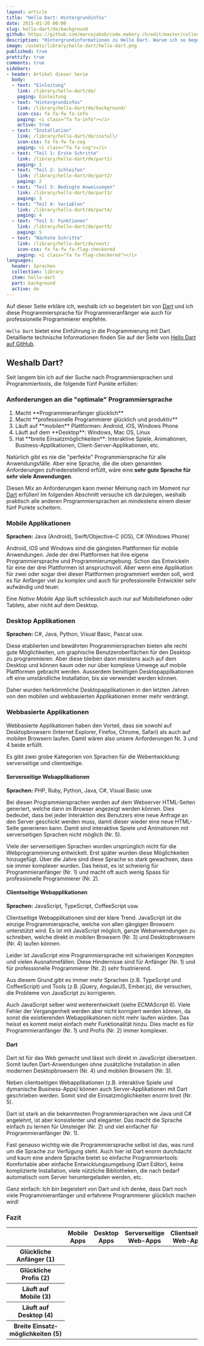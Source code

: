 ```yaml
---
layout: article
title: "Hello Dart: Hintergrundinfos"
date: 2015-01-26 00:00
slug: hello-dart/de/background
github: https://github.com/marcojakob/code.makery.ch/edit/master/collections/library/hello-dart-de-background.md
description: "Hintergrundinformationen zu Hello Dart. Warum ich so begeistert bin von der Programmiersprache Dart."
image: /assets/library/hello-dart/hello-dart.png
published: true
prettify: true
comments: true
sidebars:
- header: Artikel dieser Serie
  body:
  - text: "Einleitung"
    link: /library/hello-dart/de/
    paging: Einleitung
  - text: "Hintergrundinfos"
    link: /library/hello-dart/de/background/
    icon-css: fa fa-fw fa-info
    paging: <i class="fa fa-info"></i>
    active: true
  - text: "Installation"
    link: /library/hello-dart/de/install/
    icon-css: fa fa-fw fa-cog
    paging: <i class="fa fa-cog"></i>
  - text: "Teil 1: Erste Schritte"
    link: /library/hello-dart/de/part1/
    paging: 1
  - text: "Teil 2: Schleifen"
    link: /library/hello-dart/de/part2/
    paging: 2
  - text: "Teil 3: Bedingte Anweisungen"
    link: /library/hello-dart/de/part3/
    paging: 3
  - text: "Teil 4: Variablen"
    link: /library/hello-dart/de/part4/
    paging: 4
  - text: "Teil 5: Funktionen"
    link: /library/hello-dart/de/part5/
    paging: 5
  - text: "Nächste Schritte"
    link: /library/hello-dart/de/next/
    icon-css: fa fa-fw fa-flag-checkered
    paging: <i class="fa fa-flag-checkered"></i>
languages:
  header: Sprachen
  collection: library
  item: hello-dart
  part: background
  active: de
---
```


Auf dieser Seite erkläre ich, weshalb ich so begeistert bin von [Dart](https://www.dartlang.org) und ich diese Programmiersprache für Programmieranfänger wie auch für professionelle Programmierer empfehle.

`Hello Dart` bietet eine Einführung in die Programmierung mit Dart. Detaillierte technische Informationen finden Sie auf der Seite von [Hello Dart auf GitHub](https://github.com/marcojakob/hello-dart).


## Weshalb Dart?

Seit langem bin ich auf der Suche nach Programmiersprachen und Programmiertools, die folgende fünf Punkte erfüllen:

<div class="panel panel-info">
  <div class="panel-heading">
    <h3 class="panel-title">Anforderungen an die "optimale" Programmiersprache</h3>
  </div>
  <div class="panel-body">
    <ol style="margin-bottom: 0;">
      <li>Macht **Programmieranfänger glücklich**</li>
      <li>Macht **professionelle Programmierer glücklich und produktiv**</li>
      <li>Läuft auf **mobilen** Plattformen: Android, iOS, Windows Phone</li>
      <li>Läuft auf dem **Desktop**: Windows, Mac OS, Linux</li>
      <li>Hat **breite Einsatzmöglichkeiten**: Interaktive Spiele, Animationen, Business-Applikationen, Client-Server-Applikationen, etc.</li>
    </ol>
  </div>
</div>

Natürlich gibt es nie die "perfekte" Programmiersprache für alle Anwendungsfälle. Aber eine Sprache, die die oben genannten Anforderungen zufriedenstellend erfüllt, wäre eine **sehr gute Sprache für sehr viele Anwendungen**.

Diesen Mix an Anforderungen kann meiner Meinung nach im Moment nur [Dart](https://www.dartlang.org) erfüllen! Im folgenden Abschnitt versuche ich darzulegen, weshalb praktisch alle anderen Programmiersprachen an mindestens einem dieser fünf Punkte scheitern.


### Mobile Applikationen

<div class="alert alert-warning">
  <strong>Sprachen:</strong> Java (Android), Swift/Objective-C (iOS), C# (Windows Phone)
</div>

Android, iOS und Windows sind die gängisten Plattformen für mobile Anwendungen. Jede der drei Plattformen hat ihre eigene Programmiersprache und Programmierumgebung. Schon das Entwickeln für eine der drei Plattformen ist anspruchsvoll. Aber wenn eine Applikation für zwei oder sogar drei dieser Plattformen programmiert werden soll, wird es für Anfänger viel zu komplex und auch für professionelle Entwickler sehr aufwändig und teuer.

Eine *Native Mobile App* läuft schliesslich auch nur auf Mobiltelefonen oder Tablets, aber nicht auf dem Desktop.


### Desktop Applikationen

<div class="alert alert-warning">
  <strong>Sprachen:</strong> C#, Java, Python, Visual Basic, Pascal usw.
</div>

Diese etablierten und bewährten Programmiersprachen bieten alle recht gute Möglichkeiten, um graphische Benutzeroberflächen für den Desktop zu programmieren. Aber diese bleiben dann meistens auch auf dem Desktop und können kaum oder nur über komplexe Umwege auf mobile Plattformen gebracht werden. Ausserdem benötigen Desktopapplikationen oft eine umständliche Installation, bis sie verwendet werden können.

Daher wurden herkömmliche Desktopapplikationen in den letzten Jahren von den mobilen und webbasierten Applikationen immer mehr verdrängt.


### Webbasierte Applikationen

Webbasierte Applikationen haben den Vorteil, dass sie sowohl auf Desktopbrowsern (Internet Explorer, Firefox, Chrome, Safari) als auch auf mobilen Browsern laufen. Damit wären also unsere Anforderungen Nr. 3 und 4 beide erfüllt.

Es gibt zwei grobe Kategorien von Sprachen für die Webentwicklung: serverseitige und clientseitige.


#### Serverseitige Webapplikationen

<div class="alert alert-warning">
  <strong>Sprachen:</strong> PHP, Ruby, Python, Java, C#, Visual Basic usw.
</div>

Bei diesen Programmiersprachen werden auf dem Webserver HTML-Seiten generiert, welche dann im Browser angezeigt werden können. Dies bedeutet, dass bei jeder Interaktion des Benutzers eine neue Anfrage an den Server geschickt werden muss, damit dieser wieder eine neue HTML-Seite generieren kann. Damit sind interaktive Spiele und Animationen mit serverseitigen Sprachen nicht möglich (Nr. 5).

Viele der serverseitigen Sprachen wurden ursprünglich nicht für die Webprogrammierung entwickelt. Erst später wurden diese Möglichkeiten hinzugefügt. Über die Jahre sind diese Sprache so stark gewachsen, dass sie immer komplexer wurden. Das heisst, es ist schwierig für Programmieranfänger (Nr. 1) und macht oft auch wenig Spass für professionelle Programmierer (Nr. 2).


#### Clientseitige Webapplikationen

<div class="alert alert-warning">
  <strong>Sprachen:</strong> JavaScript, TypeScript, CoffeeScript usw.
</div>

Clientseitige Webapplikationen sind der klare Trend. JavaScript ist die einzige Programmiersprache, welche von allen gängigen Browsern unterstützt wird. Es ist mit JavaScript möglich, ganze Webanwendungen zu schreiben, welche direkt in mobilen Browsern (Nr. 3) und Desktopbrowsern (Nr. 4) laufen können.

Leider ist JavaScript eine Programmiersprache mit schwierigen Konzepten und vielen Ausnahmefällen. Diese Hindernisse sind für Anfänger (Nr. 1) und für professionelle Programmierer (Nr. 2) sehr frustrierend.

Aus diesem Grund gibt es immer mehr Sprachen (z.B. TypeScript und CoffeeScript) und Tools (z.B. jQuery, AngularJS, Ember.js), die versuchen, die Probleme von JavaScript zu korrigieren. 

Auch JavaScript selber wird weiterentwickelt (siehe ECMAScript 6). Viele Fehler der Vergangenheit werden aber nicht korrigiert werden können, da sonst die existierenden Webapplikationen nicht mehr laufen würden. Das heisst es kommt meist einfach mehr Funktionalität hinzu. Dies macht es für Programmieranfänger (Nr. 1) und Profis (Nr. 2) immer komplexer.    


#### Dart

Dart ist für das Web gemacht und lässt sich direkt in JavaScript übersetzen. Somit laufen Dart-Anwendungen ohne zusätzliche Installation in allen modernen Desktopbrowsern (Nr. 4) und mobilen Browsern (Nr. 3).

Neben clientseitigen Webapplikationen (z.B. interaktive Spiele und dymanische Business-Apps) können auch Server-Applikationen mit Dart geschrieben werden. Somit sind die Einsatzmöglichkeiten enorm breit (Nr. 5).

Dart ist stark an die bekanntesten Programmiersprachen wie Java und C# angelehnt, ist aber konsistenter und eleganter. Das macht die Sprache einfach zu lernen für Umsteiger (Nr. 2) und viel einfacher für Programmieranfänger (Nr. 1).

Fast genauso wichtig wie die Programmiersprache selbst ist das, was rund um die Sprache zur Verfügung steht. Auch hier ist Dart enorm durchdacht und kaum eine andere Sprache bietet so einfache Programmiertools: Komfortable aber einfache Entwicklungsumgebung (Dart Editor), keine komplizierte Installation, viele nützliche Bibliotheken, die nach bedarf automatisch vom Server heruntergeladen werden, etc.

Ganz einfach: Ich bin begeistert von Dart und ich denke, dass Dart noch viele Programmieranfänger und erfahrene Programmierer glücklich machen wird!


### Fazit

<div class="table-responsive">
<table class="table table-bordered table-striped">
  <thead>
    <tr>
      <th></th>
      <th>Mobile Apps</th>
      <th>Desktop Apps</th>
      <th>Serverseitige Web-Apps</th>
      <th>Clientseitige Web-Apps</th>
      <th>Dart</th>
    </tr>
  </thead>
  <tbody>
    <tr>
      <th scope="row">Glückliche Anfänger&nbsp;(1)</th>
      <td><i class="fa fa-star-half-full fa-lg text-warning"></i></td>
      <td><i class="fa fa-star-half-full fa-lg text-warning"></i></td>
      <td><i class="fa fa-times fa-lg text-danger"></i></td>
      <td><i class="fa fa-times fa-lg text-danger"></i></td>
      <td><i class="fa fa-check fa-lg text-success"></i></td>
    </tr>
    <tr>
      <th scope="row">Glückliche Profis&nbsp;(2)</th>
      <td><i class="fa fa-star-half-full fa-lg text-warning"></i></td>
      <td><i class="fa fa-star-half-full fa-lg text-warning"></i></td>
      <td><i class="fa fa-check fa-lg text-success"></i></td>
      <td><i class="fa fa-star-half-full fa-lg text-warning"></i></td>
      <td><i class="fa fa-check fa-lg text-success"></i></td>
    </tr>
    <tr>
      <th scope="row">Läuft auf Mobile&nbsp;(3)</th>
      <td><i class="fa fa-check fa-lg text-success"></i></td>
      <td><i class="fa fa-times fa-lg text-danger"></i></td>
      <td><i class="fa fa-check fa-lg text-success"></i></td>
      <td><i class="fa fa-check fa-lg text-success"></i></td>
      <td><i class="fa fa-check fa-lg text-success"></i></td>
    </tr>
    <tr>
      <th scope="row">Läuft auf Desktop&nbsp;(4)</th>
      <td><i class="fa fa-times fa-lg text-danger"></i></td>
      <td><i class="fa fa-check fa-lg text-success"></i></td>
      <td><i class="fa fa-check fa-lg text-success"></i></td>
      <td><i class="fa fa-check fa-lg text-success"></i></td>
      <td><i class="fa fa-check fa-lg text-success"></i></td>
    </tr>
    <tr>
      <th scope="row">Breite Einsatz&shy;möglichkeiten&nbsp;(5)</th>
      <td><i class="fa fa-star-half-full fa-lg text-warning"></i></td>
      <td><i class="fa fa-star-half-full fa-lg text-warning"></i></td>
      <td><i class="fa fa-star-half-full fa-lg text-warning"></i></td>
      <td><i class="fa fa-check fa-lg text-success"></i></td>
      <td><i class="fa fa-check fa-lg text-success"></i></td>
    </tr>
  </tbody>
</table>
</div>